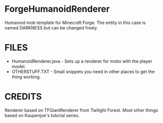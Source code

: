 # ForgeHumanoidRenderer
Humanoid mob template for Minecraft Forge. The entity in this case is named DARKNESS but can be changed freely. 

# FILES

- HumanoidRenderer.java - Sets up a renderer for mobs with the player model.
- OTHERSTUFF.TXT - Small snippets you need in other places to get the thing working.

# CREDITS

Renderer based on TFGiantRenderer from Twilight Forest. Most other things based on Kaupenjoe's tutorial series. 
